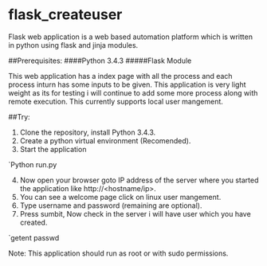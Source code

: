 # flask_createuser


Flask web application is a web based automation platform which is written in python using flask and jinja modules.

##Prerequisites:
####Python 3.4.3
#####Flask Module

This web application has a index page with all the process and each process inturn has some inputs to be given. This application is very light weight as its for testing i will continue to add some more process along with remote execution. This currently supports local user mangement. 

##Try:

1. Clone the repository, install Python 3.4.3.
2. Create a python virtual environment (Recomended).
3. Start the application

`Python run.py

4. Now open your browser goto IP address of the server where you started the application like http://<hostname/ip>.
5. You can see a welcome page click on linux user mangement.
6. Type username and password (remaining are optional).
7. Press sumbit, Now check in the server i will have user which you have created.

`getent passwd <username>

Note: This application should run as root or with sudo permissions.
